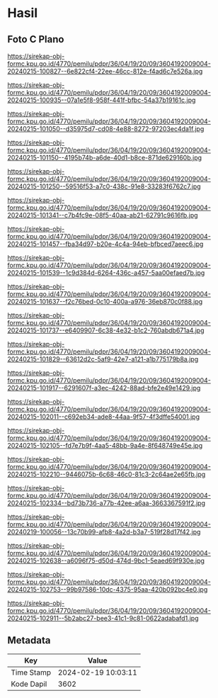 # Hasil

## Foto C Plano

https://sirekap-obj-formc.kpu.go.id/4770/pemilu/pdpr/36/04/19/20/09/3604192009004-20240215-100827--6e822cf4-22ee-46cc-812e-f4ad6c7e526a.jpg

https://sirekap-obj-formc.kpu.go.id/4770/pemilu/pdpr/36/04/19/20/09/3604192009004-20240215-100935--07a1e5f8-958f-441f-bfbc-54a37b19161c.jpg

https://sirekap-obj-formc.kpu.go.id/4770/pemilu/pdpr/36/04/19/20/09/3604192009004-20240215-101050--d35975d7-cd08-4e88-8272-97203ec4da1f.jpg

https://sirekap-obj-formc.kpu.go.id/4770/pemilu/pdpr/36/04/19/20/09/3604192009004-20240215-101150--4195b74b-a6de-40d1-b8ce-871de629160b.jpg

https://sirekap-obj-formc.kpu.go.id/4770/pemilu/pdpr/36/04/19/20/09/3604192009004-20240215-101250--59516f53-a7c0-438c-91e8-33283f6762c7.jpg

https://sirekap-obj-formc.kpu.go.id/4770/pemilu/pdpr/36/04/19/20/09/3604192009004-20240215-101341--c7b4fc9e-08f5-40aa-ab21-62791c9616fb.jpg

https://sirekap-obj-formc.kpu.go.id/4770/pemilu/pdpr/36/04/19/20/09/3604192009004-20240215-101457--fba34d97-b20e-4c4a-94eb-bfbced7aeec6.jpg

https://sirekap-obj-formc.kpu.go.id/4770/pemilu/pdpr/36/04/19/20/09/3604192009004-20240215-101539--1c9d384d-6264-436c-a457-5aa00efaed7b.jpg

https://sirekap-obj-formc.kpu.go.id/4770/pemilu/pdpr/36/04/19/20/09/3604192009004-20240215-101637--f2c76bed-0c10-400a-a976-36eb870c0f88.jpg

https://sirekap-obj-formc.kpu.go.id/4770/pemilu/pdpr/36/04/19/20/09/3604192009004-20240215-101737--e6409907-6c38-4e32-b1c2-760abdb671a4.jpg

https://sirekap-obj-formc.kpu.go.id/4770/pemilu/pdpr/36/04/19/20/09/3604192009004-20240215-101829--63612d2c-5af9-42e7-a121-a1b775179b8a.jpg

https://sirekap-obj-formc.kpu.go.id/4770/pemilu/pdpr/36/04/19/20/09/3604192009004-20240215-101917--6291607f-a3ec-4242-88ad-bfe2e49e1429.jpg

https://sirekap-obj-formc.kpu.go.id/4770/pemilu/pdpr/36/04/19/20/09/3604192009004-20240215-102011--c692eb34-ade8-44aa-9f57-4f3dffe54001.jpg

https://sirekap-obj-formc.kpu.go.id/4770/pemilu/pdpr/36/04/19/20/09/3604192009004-20240215-102105--fd7e7b9f-4aa5-48bb-9a4e-8f648749e45e.jpg

https://sirekap-obj-formc.kpu.go.id/4770/pemilu/pdpr/36/04/19/20/09/3604192009004-20240215-102210--9446075b-6c68-46c0-81c3-2c64ae2e65fb.jpg

https://sirekap-obj-formc.kpu.go.id/4770/pemilu/pdpr/36/04/19/20/09/3604192009004-20240215-102334--bd73b736-a77b-42ee-a6aa-3663367591f2.jpg

https://sirekap-obj-formc.kpu.go.id/4770/pemilu/pdpr/36/04/19/20/09/3604192009004-20240219-100056--13c70b99-afb8-4a2d-b3a7-519f28d17f42.jpg

https://sirekap-obj-formc.kpu.go.id/4770/pemilu/pdpr/36/04/19/20/09/3604192009004-20240215-102638--a6096f75-d50d-474d-9bc1-5eaed69f930e.jpg

https://sirekap-obj-formc.kpu.go.id/4770/pemilu/pdpr/36/04/19/20/09/3604192009004-20240215-102753--99b97586-10dc-4375-95aa-420b092bc4e0.jpg

https://sirekap-obj-formc.kpu.go.id/4770/pemilu/pdpr/36/04/19/20/09/3604192009004-20240215-102911--5b2abc27-bee3-41c1-9c81-0622adabafd1.jpg


## Metadata

| Key        | Value               |
| ---------- | ------------------- |
| Time Stamp | 2024-02-19 10:03:11 |
| Kode Dapil | 3602                |



